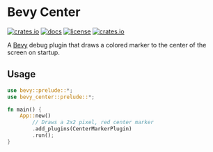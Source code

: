 # Bevy Center

[![crates.io](https://img.shields.io/crates/v/bevy_center.svg)](https://crates.io/crates/bevy_center)
[![docs](https://docs.rs/bevy_center/badge.svg)](https://docs.rs/bevy_center)
[![license](https://img.shields.io/crates/l/bevy_center)](https://github.com/DMoore12/bevy_center#license)
[![crates.io](https://img.shields.io/crates/d/bevy_center.svg)](https://crates.io/crates/bevy_center)

A [Bevy](https://bevyengine.org) debug plugin that draws a colored marker to the center of the screen on startup.

## Usage

```rust
use bevy::prelude::*;
use bevy_center::prelude::*;

fn main() {
    App::new()
        // Draws a 2x2 pixel, red center marker
        .add_plugins(CenterMarkerPlugin)
        .run();
}
```